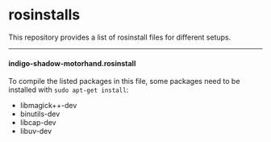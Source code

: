 # rosinstalls

This repository provides a list of rosinstall files for different setups.

---

#### indigo-shadow-motorhand.rosinstall

To compile the listed packages in this file, some packages need to be installed with ```sudo apt-get install```:
* libmagick++-dev
* binutils-dev
* libcap-dev
* libuv-dev
